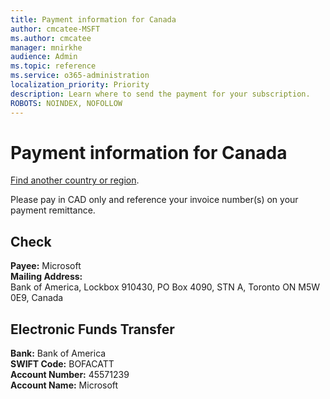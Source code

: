 ```yaml
---
title: Payment information for Canada
author: cmcatee-MSFT
ms.author: cmcatee
manager: mnirkhe
audience: Admin
ms.topic: reference
ms.service: o365-administration
localization_priority: Priority
description: Learn where to send the payment for your subscription.
ROBOTS: NOINDEX, NOFOLLOW
---                                
```


# Payment information for Canada

[Find another country or region](../pay-for-your-subscription.md).

Please pay in CAD only and reference your invoice number(s) on your payment remittance.

## Check

**Payee:** Microsoft  
**Mailing Address:**   
Bank of America, Lockbox 910430, PO Box 4090, STN A, Toronto ON M5W 0E9, Canada

## Electronic Funds Transfer

**Bank:** Bank of America  
**SWIFT Code:** BOFACATT  
**Account Number:** 45571239  
**Account Name:** Microsoft  